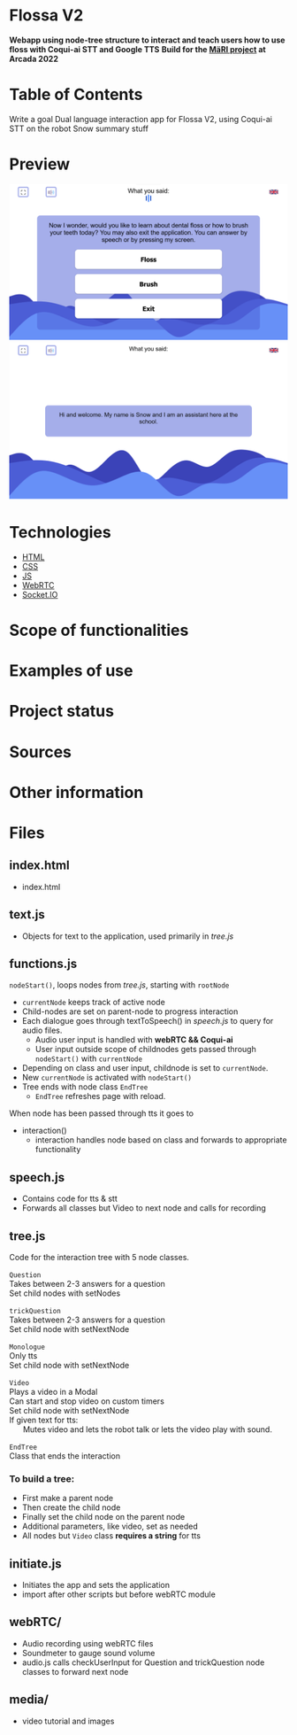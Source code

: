 # Flossa V2
**Webapp using node-tree structure to interact and teach users how to use floss with Coqui-ai STT and Google TTS**
**Build for the [MäRI project](https://www.arcada.fi/sv/forskning/projekt/mari-manniska-robot-interaktion-den-sociala-roboten) at Arcada 2022**

# Table of Contents



Write a goal
Dual language interaction app for Flossa V2, using Coqui-ai STT on the robot Snow
summary stuff

# Preview

![preview](./media/readme/question.png)
![preview](./media/readme/talking.png)


# Technologies

- [HTML](https://developer.mozilla.org/en-US/docs/Web/HTML)
- [CSS](https://developer.mozilla.org/en-US/docs/Web/CSS)
- [JS](https://developer.mozilla.org/en-US/docs/Web/JavaScript)
- [WebRTC](https://webrtc.org/)
- [Socket.IO](https://socket.io/)

# Scope of functionalities

# Examples of use

# Project status

# Sources

# Other information




# Files

## index.html
- index.html 

## text.js
- Objects for text to the application, used primarily in *tree.js*

## functions.js
`nodeStart()`, loops nodes from *tree.js*, starting with `rootNode`

-   `currentNode` keeps track of active node
-   Child-nodes are set on parent-node to progress interaction
-   Each dialogue goes through textToSpeech() in *speech.js* to query for audio files.
    - Audio user input is handled with **webRTC && Coqui-ai**
    - User input outside scope of childnodes gets passed through `nodeStart()` with `currentNode`
-   Depending on class and user input, childnode is set to `currentNode`.
-   New `currentNode` is activated with `nodeStart()`
-   Tree ends with node class `EndTree`
	- `EndTree` refreshes page with reload.

When node has been passed through tts it goes to
- interaction()
  - interaction handles node based on class and forwards to appropriate functionality

## speech.js
- Contains code for tts & stt
- Forwards all classes but Video to next node and calls for recording

## tree.js
Code for the interaction tree with 5 node classes.

`Question`<br>
Takes between 2-3 answers for a question<br>
Set child nodes with setNodes

`trickQuestion`<br>
Takes between 2-3 answers for a question<br>
Set child node with setNextNode

`Monologue`<br>
Only tts<br>
Set child node with setNextNode

`Video`<br>
Plays a video in a Modal<br>
Can start and stop video on custom timers<br>
Set child node with setNextNode<br>
If given text for tts:<br>
&ensp;&ensp;&ensp; Mutes video and lets the robot talk or lets the video play with sound.

`EndTree`<br>
Class that ends the interaction


### To build a tree:
- First make a parent node
- Then create the child node
- Finally set the child node on the parent node
- Additional parameters, like video, set as needed
- All nodes but `Video` class **requires a string** for tts


## initiate.js
- Initiates the app and sets the application
- import after other scripts but before webRTC module


## webRTC/
- Audio recording using webRTC files
- Soundmeter to gauge sound volume
- audio.js calls checkUserInput for Question and trickQuestion node classes to forward next node

## media/
- video tutorial and images


